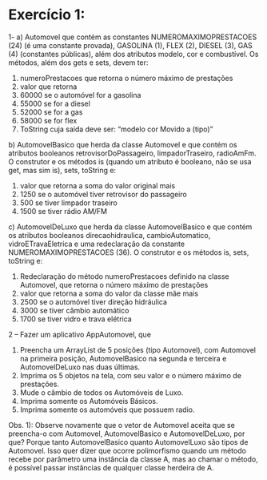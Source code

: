 # Exercício 1:
1-
a) Automovel que contém as constantes NUMEROMAXIMOPRESTACOES (24) (é uma
constante provada), GASOLINA (1), FLEX (2), DIESEL (3), GAS (4) (constantes
públicas), além dos atributos modelo, cor e combustível. Os métodos, além dos
gets e sets, devem ter:
1. numeroPrestacoes que retorna o número máximo de prestações
2. valor que retorna
1. 60000 se o automóvel for a gasolina
2. 55000 se for a diesel
3. 52000 se for a gas
4. 58000 se for flex
3. ToString cuja saída deve ser: “modelo cor Movido a (tipo)”
   
b) AutomovelBasico que herda da classe Automovel e que contém os atributos booleanos
retrovisorDoPassageiro, limpadorTraseiro, radioAmFm. O construtor e os
métodos is (quando um atributo é booleano, não se usa get, mas sim
is), sets, toString e:
1. valor que retorna a soma do valor original mais
1. 1250 se o automóvel tiver retrovisor do passageiro
2. 500 se tiver limpador traseiro
3. 1500 se tiver rádio AM/FM
   
c) AutomovelDeLuxo que herda da classe AutomovelBasico e que contém os
atributos booleanos direcaohidraulica, cambioAutomatico, vidroETravaEletrica e
uma redeclaração da constante NUMEROMAXIMOPRESTACOES (36). O construtor
e os métodos is, sets, toString e:
1. Redeclaração do método numeroPrestacoes definido na classe Automovel, que retorna
o número máximo de prestações
2. valor que retorna a soma do valor da classe mãe mais
1. 2500 se o automóvel tiver direção hidráulica
2. 3000 se tiver câmbio automático
3. 1700 se tiver vidro e trava elétrica


   
2 – Fazer um aplicativo AppAutomovel, que
1. Preencha um ArrayList de 5 posições (tipo Automovel), com Automovel na primeira
posição, AutomovelBasico na segunda e terceira e AutomovelDeLuxo nas duas últimas.
2. Imprima os 5 objetos na tela, com seu valor e o número máximo de prestações.
3. Mude o câmbio de todos os Automóveis de Luxo.
4. Imprima somente os Automóveis Básicos.
5. Imprima somente os automóveis que possuem radio.

   
Obs. 1): Observe novamente que o vetor de Automovel aceita que se preencha-o
com Automovel, AutomovelBasico e AutomovelDeLuxo, por que?
Porque tanto AutomovelBasico quanto AutomovelLuxo são tipos de Automovel.
Isso quer dizer que ocorre polimorfismo quando um método recebe por parâmetro uma
instância da classe A, mas ao chamar o método, é possível passar instâncias de qualquer
classe herdeira de A.
